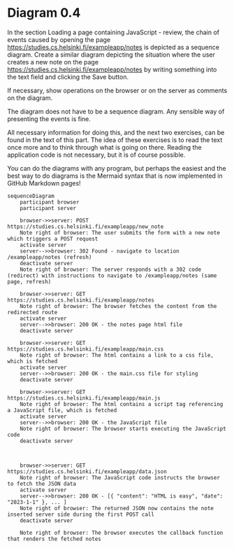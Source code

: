 # Diagram 0.4
In the section Loading a page containing JavaScript - review, the chain of events caused by opening the page https://studies.cs.helsinki.fi/exampleapp/notes is depicted as a sequence diagram. Create a similar diagram depicting the situation where the user creates a new note on the page https://studies.cs.helsinki.fi/exampleapp/notes by writing something into the text field and clicking the Save button.

If necessary, show operations on the browser or on the server as comments on the diagram.

The diagram does not have to be a sequence diagram. Any sensible way of presenting the events is fine.

All necessary information for doing this, and the next two exercises, can be found in the text of this part. The idea of these exercises is to read the text once more and to think through what is going on there. Reading the application code is not necessary, but it is of course possible.

You can do the diagrams with any program, but perhaps the easiest and the best way to do diagrams is the Mermaid syntax that is now implemented in GitHub Markdown pages!

```mermaid
sequenceDiagram
    participant browser
    participant server

    browser->>server: POST https://studies.cs.helsinki.fi/exampleapp/new_note
    Note right of browser: The user submits the form with a new note which triggers a POST request
    activate server
    server-->>browser: 302 Found - navigate to location /exampleapp/notes (refresh)
    deactivate server
    Note right of browser: The server responds with a 302 code (redirect) with instructions to navigate to /exampleapp/notes (same page, refresh)

    browser->>server: GET https://studies.cs.helsinki.fi/exampleapp/notes
    Note right of browser: The browser fetches the content from the redirected route
    activate server
    server-->>browser: 200 OK - the notes page html file
    deactivate server

    browser->>server: GET https://studies.cs.helsinki.fi/exampleapp/main.css
    Note right of browser: The html contains a link to a css file, which is fetched
    activate server
    server-->>browser: 200 OK - the main.css file for styling
    deactivate server

    browser->>server: GET https://studies.cs.helsinki.fi/exampleapp/main.js
    Note right of browser: The html contains a script tag referencing a JavaScript file, which is fetched
    activate server
    server-->>browser: 200 OK - the JavaScript file
    Note right of browser: The browser starts executing the JavaScript code
    deactivate server

    

    browser->>server: GET https://studies.cs.helsinki.fi/exampleapp/data.json
    Note right of browser: The JavaScript code instructs the browser to fetch the JSON data
    activate server
    server-->>browser: 200 OK - [{ "content": "HTML is easy", "date": "2023-1-1" }, ... ]
    Note right of browser: The returned JSON now contains the note inserted server side during the first POST call
    deactivate server

    Note right of browser: The browser executes the callback function that renders the fetched notes
```
